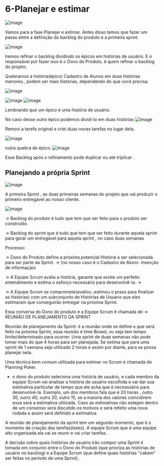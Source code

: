 # 6-Planejar e estimar

![image](https://user-images.githubusercontent.com/52088444/208318089-7f266fbf-926b-4995-a96a-88c56ccae73b.png)

Vamos para a fase Planejar e estimar. Antes disso temos que fazer um passo entre a definição do backlog do produto e a primeira sprint.

![image](https://user-images.githubusercontent.com/52088444/208318410-4a69db72-d77e-4707-b8c9-95d1fe84cef6.png)

Iremos refinar o backlog dividindo os épicos em histórias de usuário. E o responsável por fazer isso é o Dono do Produto, é quem refinar o backlog do projeto.

Quebramos a história(épico) Cadastro de Alunos em duas histórias menores., podem ser mais histórias, dependendo do que você precisa.

![image](https://user-images.githubusercontent.com/52088444/208318926-958898af-715f-46a4-a542-48352df1cb97.png)

![image](https://user-images.githubusercontent.com/52088444/208319097-5789ee89-e76b-4f18-9f84-c0cbfb459bc5.png)
![image](https://user-images.githubusercontent.com/52088444/208319113-29f87936-94ec-4828-ba46-e869aafa81d0.png)

Lembrando que um épico é uma história de usuário.

No caso desse outro épico podemos dividí-lo em duas histórias
![image](https://user-images.githubusercontent.com/52088444/208319166-db50b391-191a-48fa-9b26-15ee16c954ef.png)

Removi a tarefa original e criei duas novas tarefas no lugar dela.

![image](https://user-images.githubusercontent.com/52088444/208319257-ede27869-52b0-4a2a-bd65-05b67168070c.png)

outra quebra de épico:
![image](https://user-images.githubusercontent.com/52088444/208319527-e307d788-9214-48a3-8825-0675c656b928.png)



Esse Backlog após o refinamento pode duplicar ou até triplicar . 

## Planejando a própria Sprint

![image](https://user-images.githubusercontent.com/52088444/208319567-e30daf34-22b6-4449-89d8-06ddf73ac868.png)

A primeira Sprint , as duas primeiras semanas do projeto que vai produzir o primeiro entregável ao nosso cliente.

![image](https://user-images.githubusercontent.com/52088444/208319846-ed3ab97e-5690-45fc-8764-5422f2300270.png)

-> Backlog do produto é tudo que tem que ser feito para o produto ser construído.

-> Backlog do sprint que é tudo que tem que ser feito durante aquela sprint para gerar um entregável para aquela sprint , no caso duas semanas

Processo:

-> Dono do Produto define a próxima potencial História a ser selecionada para ser parte da Sprint. -> (no nosso caso é o Cadastro de Aluno- inserção de informação)

-> A Equipe Scrum avalia a história, garante que existe um perfeito entendimento e estima o esforço necessário para desenvolvê-la. ->

-> A Equipe Scrum se compromete(avaliou ,estimou o prazo para finalizar as histórias) com um subconjunto de Histórias de Usuario que eles estimaram que conseguirão entregar na próxima Sprint.

Essa conversa do Dono do produto e a Equipe Scrum é chamada de -> REUNIÃO DE PLANEJAMENTO DA SPRINT

Reunião de planejamento da Sprint: é a reunião onde se define o que será feito na próxima Sprint, essa reunião é time Boxed, ou seja tem tempo limite/determinado para ocorrer. Uma sprint de duas semanas não pode tomar mais do que 4 horas para ser planejada. Se estima que para uma sprint de 1 semana seja utilizado 2 horas e assim por diante, para se possa planejar nela. 


Uma técnica bem comum utilizada para estimar no Scrum é chamada de Planning Poker.
- o dono do produto seleciona uma história de usuário, e cada membro da equipe Scrum vai analisar a história de usuário escolhida e vai dar sua estimativa particular de tempo que ele acha que é necesssário para desenvolvé-la.
Exemplo, um dos membros fala que é 20 horas , outro 30, outro 40, outro 20, outro 15, se a maioria dos valores coincidirem essa será a estimativa utilizada. Caso as estimativas não estejam dentro de um consenso será discutido os motivos e será refeito uma nova rodada e assim será definido a estimativa.

A reunião de planejamento da sprint tem um segundo momento, que é o momento da criação das tarefas(tasks). A equipe Scrum que é uma equipe alto organizada ela vai se reunir e vai criar tarefas. 

A decisão sobre quais histórias de usuário irão compor uma Sprint é tomada em conjunto entre o Dono do Produto (que prioriza as histórias de usuário no backlog) e a Equipe Scrum (que define quais histórias "cabem" ser feitas no período de uma Sprint).

















